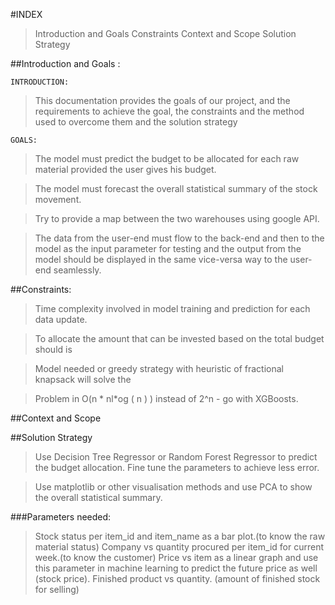 #INDEX

> Introduction and Goals
> Constraints
> Context and Scope
> Solution Strategy


##Introduction and Goals :

	INTRODUCTION:
> This documentation provides the goals of our project, and the requirements to achieve the goal, the constraints and the method used to overcome them and the solution strategy

	GOALS:
>The model must predict the budget to be allocated for each raw material provided the user gives his budget.

>The model must forecast the overall statistical summary of the stock movement.

>Try to provide a map between the two warehouses using google API.

>The data from the user-end must flow to the back-end and then to the model as the input parameter for testing and the output from the model should be displayed in the same vice-versa way to the user-end seamlessly.



##Constraints:
> Time complexity involved in model training and prediction for each data update.

> To allocate the amount that can be invested based on the total budget should is 

> Model needed or greedy strategy with heuristic of fractional knapsack will solve the 

> Problem in O(n * nl*og ( n )  ) instead of 2^n - go with XGBoosts.







##Context and Scope












##Solution Strategy

> Use Decision Tree Regressor or Random Forest Regressor to predict the budget allocation. Fine tune the parameters to achieve less error.

> Use matplotlib or other visualisation methods and use PCA to show the overall statistical summary.

###Parameters needed:

> Stock status per item_id and item_name as a bar plot.(to know the raw material status)
> Company vs quantity procured per item_id for current week.(to know the customer)
> Price vs item as a linear graph and use this parameter in machine learning to predict the future price as well (stock price).
> Finished product vs quantity. (amount of finished stock for selling)



